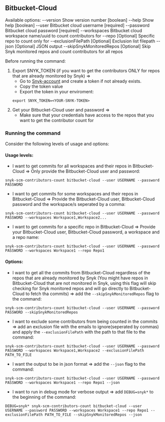 ## Bitbucket-Cloud
Available options:
  --version                 Show version number                        [boolean]
  --help                    Show help                                  [boolean]
  --user                    Bitbucket cloud username                   [required]
  --password                Bitbucket cloud password                   [required]
  --workspaces              Bitbucket cloud workspace name/uuid to count contributors for
  --repo                    [Optional] Specific repo to count only for
  --exclusionFilePath       [Optional] Exclusion list filepath
  --json                    [Optional] JSON output
  --skipSnykMonitoredRepos  [Optional] Skip Snyk monitored repos and count contributors for all repos


Before running the command:
1. Export SNYK_TOKEN (if you want to get the contributors ONLY for repos that are already monitored by Snyk) =>
    - Go to [Snyk-account](https://app.snyk.io/account) and create a token if not already exists.
    - Copy the token value
    - Export the token in your enviroment: 
    ```
    export SNYK_TOKEN=<YOUR-SNYK-TOKEN>
    ```
2. Get your Bitbucket-Cloud user and password =>
    - Make sure that your credentials have access to the repos that you want to get the contributor count for

### Running the command

Consider the following levels of usage and options:

#### Usage levels:
- I want to get commits for all workspaces and their repos in Bitbucket-Cloud => Only provide the Bitbucket-Cloud user and password: 
```
snyk-scm-contributors-count bitbucket-cloud --user USERNAME --password PASSWORD
```

- I want to get commits for some workspaces and their repos in Bitbucket-Cloud => Provide the Bitbucket-Cloud user, Bitbucket-Cloud password and the workspace/s seperated by a comma:
```
snyk-scm-contributors-count bitbucket-cloud --user USERNAME --password PASSWORD --workspaces Workspace1,Workspace2...
```

- I want to get commits for a specific repo in Bitbucket-Cloud => Provide your Bitbucket-Cloud user, Bitbucket-Cloud password, a workspace and a repo name:
```
snyk-scm-contributors-count bitbucket-cloud --user USERNAME --password PASSWORD --workspaces Workspace1 --repo Repo1
```

#### Options:
- I want to get all the commits from Bitbucket-Cloud regardless of the repos that are already monitored by Snyk (You might have repos in Bitbucket-Cloud that are not monitored in Snyk, using this flag will skip checking for Snyk monitored repos and will go directly to Bitbucket-Cloud to fetch tha commits) => add the `--skipSnykMonitoredRepos` flag to the command:
```
snyk-scm-contributors-count bitbucket-cloud --user USERNAME --password PASSWORD --skipSnykMonitoredRepos
```

- I want to exclude some contributors from being counted in the commits => add an exclusion file with the emails to ignore(seperated by commas) and apply the `--exclusionFilePath` with the path to that file to the command:
```
snyk-scm-contributors-count bitbucket-cloud --user USERNAME --password PASSWORD --workspaces Workspace1,Workspace2 --exclusionFilePath PATH_TO_FILE
```

- I want the output to be in json format => add the `--json` flag to the command:
```
snyk-scm-contributors-count bitbucket-cloud --user USERNAME --password PASSWORD --workspaces Workspace1 --repo Repo1 --json
```

- I want to run in debug mode for verbose output => add `DEBUG=snyk*` to the beginning of the command:
```
DEBUG=snyk* snyk-scm-contributors-count bitbucket-cloud --user USERNAME --password PASSWORD --workspaces Workspace1 --repo Repo1 --exclusionFilePath PATH_TO_FILE --skipSnykMonitoredRepos --json
```
